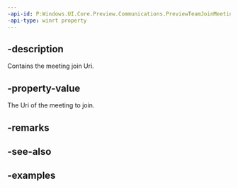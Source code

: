 ```yaml
---
-api-id: P:Windows.UI.Core.Preview.Communications.PreviewTeamJoinMeetingRequestedEventArgs.MeetingUri
-api-type: winrt property
---
```


## -description
Contains the meeting join Uri.

## -property-value
The Uri of the meeting to join.

## -remarks

## -see-also

## -examples

